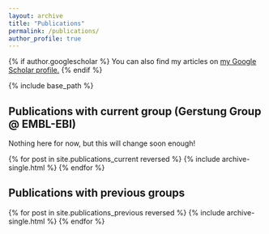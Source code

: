 ```yaml
---
layout: archive
title: "Publications"
permalink: /publications/
author_profile: true
---
```


{% if author.googlescholar %}
  You can also find my articles on <u><a href="{{author.googlescholar}}">my Google Scholar profile</a>.</u>
{% endif %}

{% include base_path %}

## Publications with current group (Gerstung Group @ EMBL-EBI)

Nothing here for now, but this will change soon enough! 

{% for post in site.publications_current reversed %}
  {% include archive-single.html %}
{% endfor %}

## Publications with previous groups 

{% for post in site.publications_previous reversed %}
  {% include archive-single.html %}
{% endfor %}
